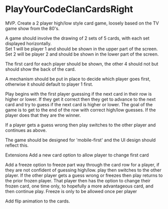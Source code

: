 # PlayYourCodeClanCardsRight
MVP.
Create a 2 player high/low style card game,  loosely based on the TV game show from the 80's.

A game should involve the drawing of 2 sets of 5 cards,   with each set displayed horizontally.   
Set 1 will be player 1 and should be shown in the upper part of the screen.
Set 2 will be player 2 and should be shown in the lower part of the screen.

The first card for each player should be shown,   the other 4 should not but should show the back of the card.

A mechanism should be put in place to decide which player goes first,  otherwise it should default to player 1 first.

Play begins with the first player guessing if the next card in their row is higher or lower.  If they get it correct then they
get to advance to the next card and try to guess if the next card is higher or lower.  The goal of the game is to get to the end of the row with correct high/low guesses.   If the player does that they are the winner.

If a player gets a guess wrong then play switches to the other player and continues as above.

The game should be designed for 'mobile-first' and the UI design should reflect this.

Extensions
Add a new card option to allow player to change first card

Add a freeze option to freeze part way through the card row for a player,  if they are not confident of guessing high/low.  play then switches to the other player.  If the other player gets a guess wrong or freezes then play returns to the prior frozen player.   That player then has the option to change their frozen card, one time only, to hopefully a more advantageous card,  and then continue play.   Freeze is only to be allowed once per player

Add flip animation to the cards.
